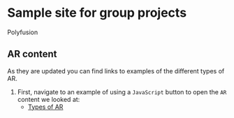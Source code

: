 # Sample site for group projects

Polyfusion

## AR content

As they are updated you can find links to examples of the different types of AR.

1. First, navigate to an example of using a `JavaScript` button to open the `AR` content we looked at:
   - [Types of AR](website/AR-landing.html)

